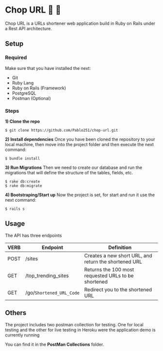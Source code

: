 # Chop URL :hocho: :sweet_potato:

Chop URL is a URLs shortener web application build in Ruby on Rails under a Rest API architecture.


## Setup

### Required
Make sure that you have installed the next:
- Git
- Ruby Lang
- Ruby on Rails (Framework)
- PostgreSQL
- Postman (Optional)

### Steps

**1) Clone the repo**

    $ git clone https://github.com/Pablo251/chop-url.git

**2) Install dependencies**
Once you have been cloned the repository to your local machine, then move into the project folder and then execute the next command:

    $ bundle install

**3) Run Migrations**
Then we need to create our database and run the migrations that will define the structure of the tables, fields, etc.

    $ rake db:create
    $ rake db:migrate

**4) Bootstraping/Start up**
Now the project is set, for start and run it use the next command:

    $ rails s
## Usage
The API has three endpoints

|VERB|  Endpoint| Definition |
|--|--|--|
|POST| /sites  | Creates a new short URL, and return the shortened URL |
|GET| /top_trending_sites| Returns the 100 most requested URLs to be shortened |
|GET| /go/`Shortened_URL_Code` | Redirect you to the shortened URL |

## Others
The project includes two postman collection for testing. One for local testing and the other for live testing in Heroku were the application demo is currently running

You can find it in the **PostMan Collections** folder.
